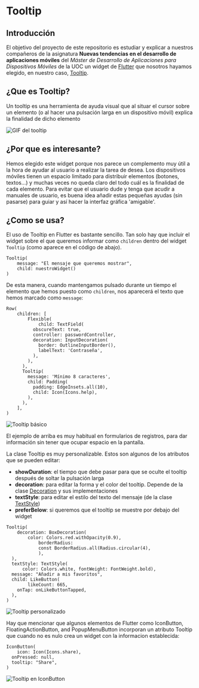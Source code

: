 # Tooltip

## Introducción

El objetivo del proyecto de este repositorio es estudiar y explicar a nuestros compañeros de la asignatura **Nuevas tendencias en el desarrollo de aplicaciones móviles** del _Máster de Desarrollo de Aplicaciones para Dispositivos Móviles_ de la UOC un widget de [Flutter](https://flutter.dev) que nosotros hayamos elegido, en nuestro caso, [Tooltip](https://api.flutter.dev/flutter/material/Tooltip-class.html).

## ¿Que es Tooltip?

Un tooltip es una herramienta de ayuda visual que al situar el cursor sobre un elemento (o al hacer una pulsación larga en un dispositivo móvil) explica la finalidad de dicho elemento

![GIF del tooltip](images/ejemplo2.gif)

## ¿Por que es interesante?

Hemos elegido este widget porque nos parece un complemento muy útil a la hora de ayudar al usuario a realizar la tarea de desea. Los dispositivos móviles tienen un espacio limitado para distribuir elementos (botones, textos...) y muchas veces no queda claro del todo cuál es la finalidad de cada elemento. Para evitar que el usuario dude y tenga que acudir a manuales de usuario, es buena idea añadir estas pequeñas ayudas (sin pasarse) para guiar y así hacer la interfaz gráfica 'amigable'.

## ¿Como se usa?

El uso de Tooltip en Flutter es bastante sencillo. Tan solo hay que incluir el widget sobre el que queremos informar como `children` dentro del widget `Tooltip` (como aparece en el código de abajo).

```
Tooltip(
	message: "El mensaje que queremos mostrar",
	child: nuestroWidget()
)
```

De esta manera, cuando mantengamos pulsado durante un tiempo el elemento que hemos puesto como `children`, nos aparecerá el texto que hemos marcado como `message`:

```
Row(
	children: [
		Flexible(
			child: TextField(
	      obscureText: true,
	      controller: passwordController,
	      decoration: InputDecoration(
	        border: OutlineInputBorder(),
	        labelText: 'Contraseña',
	      ),
	    ),
	  ),
	  Tooltip(
	    message: 'Mínimo 8 caracteres',
	    child: Padding(
	      padding: EdgeInsets.all(10),
	      child: Icon(Icons.help),
	    ),
	  ),
	],
)
```

![Tooltip básico](images/ejemplo1.png)

El ejemplo de arriba es muy habitual en formularios de registros, para dar información sin tener que ocupar espacio en la pantalla.

La clase Tooltip es muy personalizable. Estos son algunos de los atributos que se pueden editar:

- **showDuration**: el tiempo que debe pasar para que se oculte el tooltip después de soltar la pulsación larga
- **decoration**: para editar la forma y el color del tooltip. Depende de la clase [Decoration](https://api.flutter.dev/flutter/painting/Decoration-class.html) y sus implementaciones
- **textStyle**: para editar el estilo del texto del mensaje (de la clase [TextStyle](https://api.flutter.dev/flutter/painting/TextStyle-class.html))
- **preferBelow**: si queremos que el tooltip se muestre por debajo del widget

```
Tooltip(
	decoration: BoxDecoration(
		color: Colors.red.withOpacity(0.9),
			borderRadius:
		    const BorderRadius.all(Radius.circular(4),
		    ),
  ),
  textStyle: TextStyle(
	  color: Colors.white, fontWeight: FontWeight.bold),
  message: "Añadir a mis favoritos",
  child: LikeButton(
		likeCount: 665,
    onTap: onLikeButtonTapped,
  ),
)
```

![Tooltip personalizado](images/ejemplo2.png)

Hay que mencionar que algunos elementos de Flutter como IconButton, FloatingActionButton, and PopupMenuButton incorporan un atributo Tooltip que cuando no es nulo crea un widget con la informacion establecida:

```
IconButton(
	icon: Icon(Icons.share),
  onPressed: null,
  tooltip: "Share",
)
```

![Tooltip en IconButton](images/ejemplo3.png)
